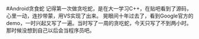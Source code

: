 #Android贪食蛇
记得第一次做贪吃蛇，是在大一学习C++，在贴吧看到了源码，心里一动，连抄带蒙，用VS实现了出来。
晃眼间十年过去了，看到Google官方的demo，一时兴起又写了一遍。当时写了一周的贪吃蛇，今天只写了不到两小时。那时候没想到自己以后会当程序员吧。